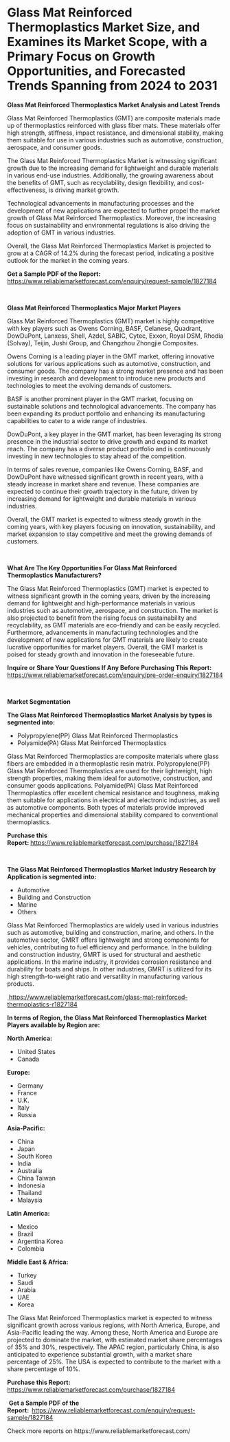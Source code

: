<p><h1>Glass Mat Reinforced Thermoplastics Market Size, and Examines its Market Scope, with a Primary Focus on Growth Opportunities, and Forecasted Trends Spanning from 2024 to 2031</h1></p><p><strong>Glass Mat Reinforced Thermoplastics Market Analysis and Latest Trends</strong></p>
<p><p>Glass Mat Reinforced Thermoplastics (GMT) are composite materials made up of thermoplastics reinforced with glass fiber mats. These materials offer high strength, stiffness, impact resistance, and dimensional stability, making them suitable for use in various industries such as automotive, construction, aerospace, and consumer goods.</p><p>The Glass Mat Reinforced Thermoplastics Market is witnessing significant growth due to the increasing demand for lightweight and durable materials in various end-use industries. Additionally, the growing awareness about the benefits of GMT, such as recyclability, design flexibility, and cost-effectiveness, is driving market growth.</p><p>Technological advancements in manufacturing processes and the development of new applications are expected to further propel the market growth of Glass Mat Reinforced Thermoplastics. Moreover, the increasing focus on sustainability and environmental regulations is also driving the adoption of GMT in various industries.</p><p>Overall, the Glass Mat Reinforced Thermoplastics Market is projected to grow at a CAGR of 14.2% during the forecast period, indicating a positive outlook for the market in the coming years.</p></p>
<p><strong>Get a Sample PDF of the Report:&nbsp;</strong> <a href="https://www.reliablemarketforecast.com/enquiry/request-sample/1827184">https://www.reliablemarketforecast.com/enquiry/request-sample/1827184</a></p>
<p>&nbsp;</p>
<p><strong>Glass Mat Reinforced Thermoplastics Major Market Players</strong></p>
<p><p>Glass Mat Reinforced Thermoplastics (GMT) market is highly competitive with key players such as Owens Corning, BASF, Celanese, Quadrant, DowDuPont, Lanxess, Shell, Azdel, SABIC, Cytec, Exxon, Royal DSM, Rhodia (Solvay), Teijin, Jushi Group, and Changzhou Zhongjie Composites.</p><p>Owens Corning is a leading player in the GMT market, offering innovative solutions for various applications such as automotive, construction, and consumer goods. The company has a strong market presence and has been investing in research and development to introduce new products and technologies to meet the evolving demands of customers.</p><p>BASF is another prominent player in the GMT market, focusing on sustainable solutions and technological advancements. The company has been expanding its product portfolio and enhancing its manufacturing capabilities to cater to a wide range of industries.</p><p>DowDuPont, a key player in the GMT market, has been leveraging its strong presence in the industrial sector to drive growth and expand its market reach. The company has a diverse product portfolio and is continuously investing in new technologies to stay ahead of the competition.</p><p>In terms of sales revenue, companies like Owens Corning, BASF, and DowDuPont have witnessed significant growth in recent years, with a steady increase in market share and revenue. These companies are expected to continue their growth trajectory in the future, driven by increasing demand for lightweight and durable materials in various industries.</p><p>Overall, the GMT market is expected to witness steady growth in the coming years, with key players focusing on innovation, sustainability, and market expansion to stay competitive and meet the growing demands of customers.</p></p>
<p>&nbsp;</p>
<p><strong>What Are The Key Opportunities For Glass Mat Reinforced Thermoplastics Manufacturers?</strong></p>
<p><p>The Glass Mat Reinforced Thermoplastics (GMT) market is expected to witness significant growth in the coming years, driven by the increasing demand for lightweight and high-performance materials in various industries such as automotive, aerospace, and construction. The market is also projected to benefit from the rising focus on sustainability and recyclability, as GMT materials are eco-friendly and can be easily recycled. Furthermore, advancements in manufacturing technologies and the development of new applications for GMT materials are likely to create lucrative opportunities for market players. Overall, the GMT market is poised for steady growth and innovation in the foreseeable future.</p></p>
<p><strong>Inquire or Share Your Questions If Any Before Purchasing This Report:</strong> <a href="https://www.reliablemarketforecast.com/enquiry/pre-order-enquiry/1827184">https://www.reliablemarketforecast.com/enquiry/pre-order-enquiry/1827184</a></p>
<p>&nbsp;</p>
<p><strong>Market Segmentation</strong></p>
<p><strong>The Glass Mat Reinforced Thermoplastics Market Analysis by types is segmented into:</strong></p>
<p><ul><li>Polypropylene(PP) Glass Mat Reinforced Thermoplastics</li><li>Polyamide(PA) Glass Mat Reinforced Thermoplastics</li></ul></p>
<p><p>Glass Mat Reinforced Thermoplastics are composite materials where glass fibers are embedded in a thermoplastic resin matrix. Polypropylene(PP) Glass Mat Reinforced Thermoplastics are used for their lightweight, high strength properties, making them ideal for automotive, construction, and consumer goods applications. Polyamide(PA) Glass Mat Reinforced Thermoplastics offer excellent chemical resistance and toughness, making them suitable for applications in electrical and electronic industries, as well as automotive components. Both types of materials provide improved mechanical properties and dimensional stability compared to conventional thermoplastics.</p></p>
<p><strong>Purchase this Report:&nbsp;</strong><a href="https://www.reliablemarketforecast.com/purchase/1827184">https://www.reliablemarketforecast.com/purchase/1827184</a></p>
<p>&nbsp;</p>
<p><strong>The Glass Mat Reinforced Thermoplastics Market Industry Research by Application is segmented into:</strong></p>
<p><ul><li>Automotive</li><li>Building and Construction</li><li>Marine</li><li>Others</li></ul></p>
<p><p>Glass Mat Reinforced Thermoplastics are widely used in various industries such as automotive, building and construction, marine, and others. In the automotive sector, GMRT offers lightweight and strong components for vehicles, contributing to fuel efficiency and performance. In the building and construction industry, GMRT is used for structural and aesthetic applications. In the marine industry, it provides corrosion resistance and durability for boats and ships. In other industries, GMRT is utilized for its high strength-to-weight ratio and versatility in manufacturing various products.</p></p>
<p><a href="https://www.reliablemarketforecast.com/glass-mat-reinforced-thermoplastics-r1827184">&nbsp;https://www.reliablemarketforecast.com/glass-mat-reinforced-thermoplastics-r1827184</a></p>
<p><strong>In terms of Region, the Glass Mat Reinforced Thermoplastics Market Players available by Region are:</strong></p>
<p>
    <p> <strong> North America: </strong>
        <ul>
            <li>United States</li>
            <li>Canada</li>
        </ul>
        </p> 
    <p> <strong> Europe: </strong>
        <ul>
            <li>Germany</li>
            <li>France</li>
            <li>U.K.</li>
            <li>Italy</li>
            <li>Russia</li>
        </ul>
        </p> 
    <p> <strong> Asia-Pacific: </strong>
        <ul>
            <li>China</li>
            <li>Japan</li>
            <li>South Korea</li>
            <li>India</li>
            <li>Australia</li>
            <li>China Taiwan</li>
            <li>Indonesia</li>
            <li>Thailand</li>
            <li>Malaysia</li>
        </ul>
        </p> 
    <p> <strong> Latin America: </strong>
        <ul>
            <li>Mexico</li>
            <li>Brazil</li>
            <li>Argentina Korea</li>
            <li>Colombia</li>
        </ul>
        </p> 
    <p> <strong> Middle East & Africa: </strong>
        <ul>
            <li>Turkey</li>
            <li>Saudi</li>
            <li>Arabia</li>
            <li>UAE</li>
            <li>Korea</li>
        </ul>
    </p>
    </p>
<p><p>The Glass Mat Reinforced Thermoplastics market is expected to witness significant growth across various regions, with North America, Europe, and Asia-Pacific leading the way. Among these, North America and Europe are projected to dominate the market, with estimated market share percentages of 35% and 30%, respectively. The APAC region, particularly China, is also anticipated to experience substantial growth, with a market share percentage of 25%. The USA is expected to contribute to the market with a share percentage of 10%.</p></p>
<p><strong>Purchase this Report: </strong><a href="https://www.reliablemarketforecast.com/purchase/1827184">https://www.reliablemarketforecast.com/purchase/1827184</a></p>
<p>&nbsp;<strong>Get a Sample PDF of the Report:&nbsp;&nbsp;</strong><a href="https://www.reliablemarketforecast.com/enquiry/request-sample/1827184">https://www.reliablemarketforecast.com/enquiry/request-sample/1827184</a></p>
<p><strong></strong></p>
<p>Check more reports on https://www.reliablemarketforecast.com/</p>